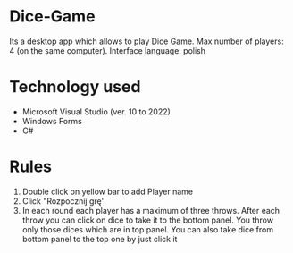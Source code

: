 # Dice-Game
Its a desktop app which allows to play Dice Game. Max number of players: 4 (on the same computer).
Interface language: polish

<h1>Technology used</h1>
<ul>
<li>Microsoft Visual Studio (ver. 10 to 2022)</li>
<li>Windows Forms</li>
<li>C#</li>
</ul>

<h1>Rules</h1>
<ol>
<li>Double click on yellow bar to add Player name</li>
<li>Click "Rozpocznij grę'</li>
<li>In each round each player has a maximum of three throws. 
After each throw you can click on dice to take it to the bottom panel. 
You throw only those dices which are in top panel.
You can also take dice from bottom panel to the top one by just click it</li>
</ol>
